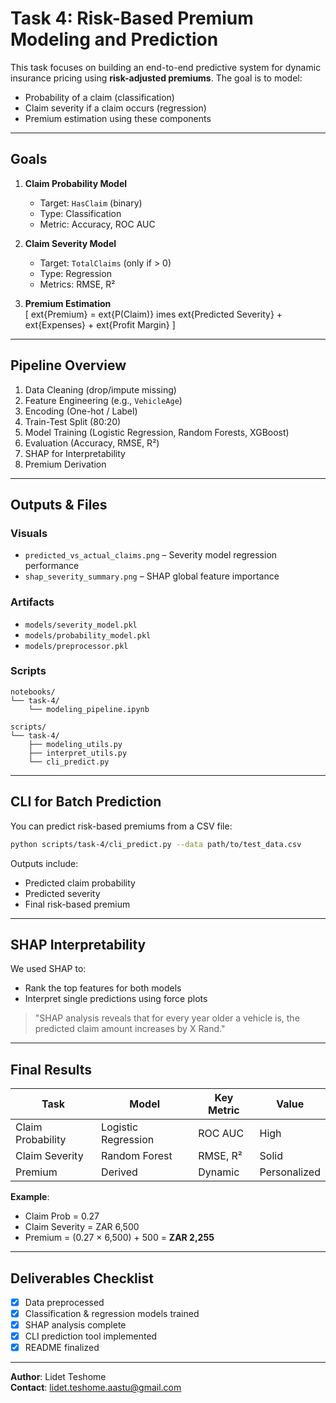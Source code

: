 # Task 4: Risk-Based Premium Modeling and Prediction

This task focuses on building an end-to-end predictive system for dynamic insurance pricing using **risk-adjusted premiums**. The goal is to model:
- Probability of a claim (classification)
- Claim severity if a claim occurs (regression)
- Premium estimation using these components

---

## Goals

1. **Claim Probability Model**  
   - Target: `HasClaim` (binary)
   - Type: Classification
   - Metric: Accuracy, ROC AUC

2. **Claim Severity Model**  
   - Target: `TotalClaims` (only if > 0)
   - Type: Regression
   - Metrics: RMSE, R²

3. **Premium Estimation**  
   \[
   	ext{Premium} = 	ext{P(Claim)} 	imes 	ext{Predicted Severity} + 	ext{Expenses} + 	ext{Profit Margin}
   \]

---

## Pipeline Overview

1. Data Cleaning (drop/impute missing)
2. Feature Engineering (e.g., `VehicleAge`)
3. Encoding (One-hot / Label)
4. Train-Test Split (80:20)
5. Model Training (Logistic Regression, Random Forests, XGBoost)
6. Evaluation (Accuracy, RMSE, R²)
7. SHAP for Interpretability
8. Premium Derivation

---

## Outputs & Files

### Visuals
- `predicted_vs_actual_claims.png` – Severity model regression performance
- `shap_severity_summary.png` – SHAP global feature importance

### Artifacts
- `models/severity_model.pkl`
- `models/probability_model.pkl`
- `models/preprocessor.pkl`

### Scripts
```
notebooks/
└── task-4/
    └── modeling_pipeline.ipynb

scripts/
└── task-4/
    ├── modeling_utils.py
    ├── interpret_utils.py
    └── cli_predict.py
```

---

## CLI for Batch Prediction

You can predict risk-based premiums from a CSV file:

```bash
python scripts/task-4/cli_predict.py --data path/to/test_data.csv
```

Outputs include:
- Predicted claim probability
- Predicted severity
- Final risk-based premium

---

## SHAP Interpretability

We used SHAP to:
- Rank the top features for both models
- Interpret single predictions using force plots

> "SHAP analysis reveals that for every year older a vehicle is, the predicted claim amount increases by X Rand."

---

## Final Results

| Task | Model | Key Metric | Value |
|------|-------|------------|--------|
| Claim Probability | Logistic Regression | ROC AUC | High |
| Claim Severity | Random Forest | RMSE, R² | Solid |
| Premium | Derived | Dynamic | Personalized |

**Example**:  
- Claim Prob = 0.27  
- Claim Severity = ZAR 6,500  
- Premium = (0.27 × 6,500) + 500 = **ZAR 2,255**

---

## Deliverables Checklist

- [x] Data preprocessed
- [x] Classification & regression models trained
- [x] SHAP analysis complete
- [x] CLI prediction tool implemented
- [x] README finalized

---

**Author**: Lidet Teshome  
**Contact**: lidet.teshome.aastu@gmail.com  
